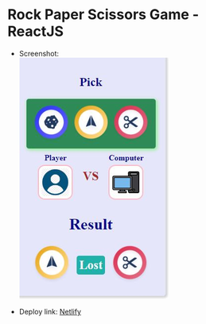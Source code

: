 # Rock Paper Scissors Game - ReactJS

- Screenshot:  
![Screenshot](./public/images/screenshot.jpg "Screenshot")

- Deploy link: [Netlify](http://super-duper-garbanzo.netlify.app "Netlify")
